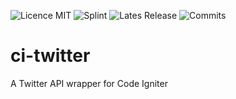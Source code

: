 ![Licence MIT](https://img.shields.io/github/license/francis94c/ci-twitter.svg) ![Splint](https://img.shields.io/badge/splint--ci-francis94c%2Fci--twitter-orange.svg) ![Lates Release](https://img.shields.io/github/release/francis94c/ci-twitter.svg) ![Commits](https://img.shields.io/github/last-commit/francis94c/ci-twitter.svg)
# ci-twitter
A Twitter API wrapper for Code Igniter
